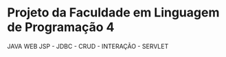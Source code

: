 # Projeto da Faculdade em Linguagem de Programação 4
JAVA WEB
JSP - JDBC - CRUD - INTERAÇÃO - SERVLET
